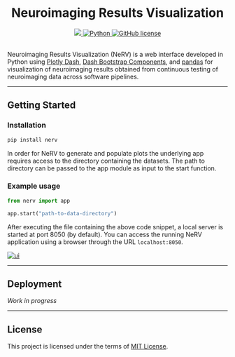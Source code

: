 <div align="center">

# Neuroimaging Results Visualization

<div>
    <a href="https://github.com/rmanaem/nerv/actions/workflows/test.yaml">
        <img src="https://img.shields.io/github/actions/workflow/status/neurobagel/api/test.yaml?color=BDB76B&label=test&style=flat-square">
    </a>
    <a href="https://www.python.org/">
        <img src="https://img.shields.io/badge/python-3.10-4682B4?style=flat-square" alt="Python">
    </a>
    <a href="LICENSE">
        <img src="https://img.shields.io/github/license/neurobagel/api?color=CD5C5C&style=flat-square" alt="GitHub license">
    </a>
</div>
<br>
</div>

Neuroimaging Results Visualization (NeRV) is a web interface developed in Python using [Plotly Dash](https://dash.plotly.com/),  [Dash Bootstrap Components](https://dash-bootstrap-components.opensource.faculty.ai/), and [pandas](https://pandas.pydata.org/) for visualization of neuroimaging results obtained from continuous testing of neuroimaging data across software pipelines.

______________________________________________________________________

## Getting Started

### Installation

```bash
pip install nerv
```

In order for NeRV to generate and populate plots the underlying app requires access to the directory containing the datasets. The path to directory can be passed to the app module as input to the start function.

### Example usage

```python
from nerv import app

app.start("path-to-data-directory")
```

After executing the file containing the above code snippet, a local server is started at port 8050 (by default). You can access the running NeRV application using a browser through the URL `localhost:8050`.

<a href="https://github.com/rmanaem/nerv/blob/master/img/ui.png"><img src="https://github.com/rmanaem/nerv/blob/master/img/ui.png?raw=true" alt="ui" align="center"/></a>

______________________________________________________________________

## Deployment

_Work in progress_

______________________________________________________________________

## License

This project is licensed under the terms of [MIT License](LICENSE).
